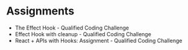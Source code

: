 # Assignments

* The Effect Hook - Qualified Coding Challenge
* Effect Hook with cleanup - Qualified Coding Challenge
* React + APIs with Hooks: Assignment - Qualified Coding Challenge